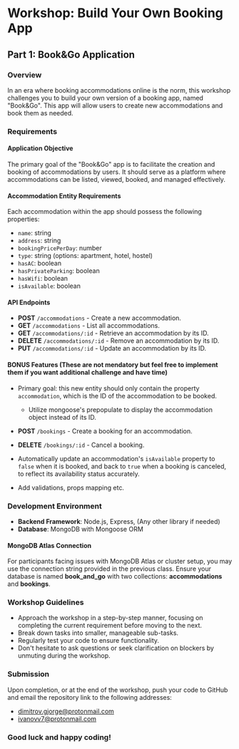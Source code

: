 # Workshop: Build Your Own Booking App

## Part 1: Book&Go Application

### Overview

In an era where booking accommodations online is the norm, this workshop challenges you to build your own version of a booking app, named "Book&Go". This app will allow users to create new accommodations and book them as needed.

### Requirements

#### Application Objective

The primary goal of the "Book&Go" app is to facilitate the creation and booking of accommodations by users. It should serve as a platform where accommodations can be listed, viewed, booked, and managed effectively.

#### Accommodation Entity Requirements

Each accommodation within the app should possess the following properties:

- `name`: string
- `address`: string
- `bookingPricePerDay`: number
- `type`: string (options: apartment, hotel, hostel)
- `hasAC`: boolean
- `hasPrivateParking`: boolean
- `hasWifi`: boolean
- `isAvailable`: boolean

#### API Endpoints

- **POST** `/accommodations` - Create a new accommodation.
- **GET** `/accommodations` - List all accommodations.
- **GET** `/accommodations/:id` - Retrieve an accommodation by its ID.
- **DELETE** `/accommodations/:id` - Remove an accommodation by its ID.
- **PUT** `/accommodations/:id` - Update an accommodation by its ID.

#### BONUS Features (These are not mendatory but feel free to implement them if you want additional challenge and have time)

- Primary goal: this new entity should only contain the property `accommodation`, which is the ID of the accommodation to be booked.

  - Utilize mongoose's prepopulate to display the accommodation object instead of its ID.

- **POST** `/bookings` - Create a booking for an accommodation.
- **DELETE** `/bookings/:id` - Cancel a booking.
- Automatically update an accommodation's `isAvailable` property to `false` when it is booked, and back to `true` when a booking is canceled, to reflect its availability status accurately.
- Add validations, props mapping etc.

### Development Environment

- **Backend Framework**: Node.js, Express, (Any other library if needed)
- **Database**: MongoDB with Mongoose ORM

#### MongoDB Atlas Connection

For participants facing issues with MongoDB Atlas or cluster setup, you may use the connection string provided in the previous class. Ensure your database is named **book_and_go** with two collections: **accommodations** and **bookings**.

### Workshop Guidelines

- Approach the workshop in a step-by-step manner, focusing on completing the current requirement before moving to the next.
- Break down tasks into smaller, manageable sub-tasks.
- Regularly test your code to ensure functionality.
- Don't hesitate to ask questions or seek clarification on blockers by unmuting during the workshop.

### Submission

Upon completion, or at the end of the workshop, push your code to GitHub and email the repository link to the following addresses:

- dimitrov.gjorge@protonmail.com
- ivanovv7@protonmail.com

### Good luck and happy coding!
